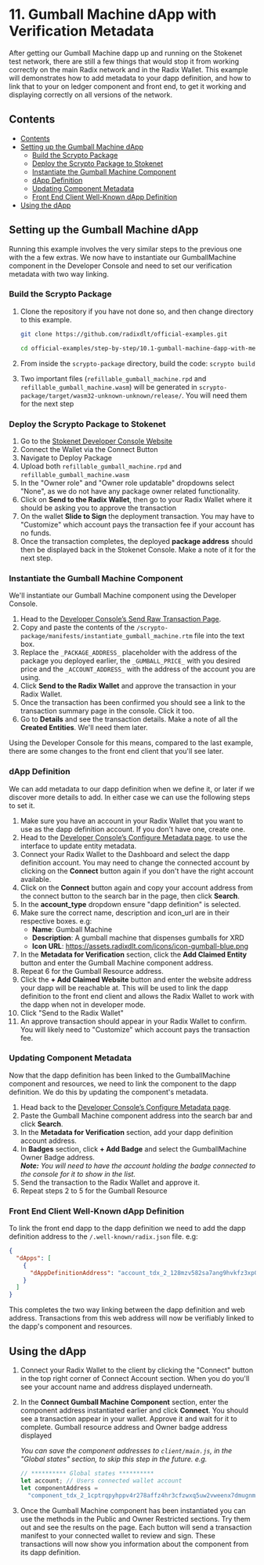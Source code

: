 # 11. Gumball Machine dApp with Verification Metadata

After getting our Gumball Machine dapp up and running on the Stokenet test
network, there are still a few things that would stop it from working correctly
on the main Radix network and in the Radix Wallet. This example will
demonstrates how to add metadata to your dapp definition, and how to link that
to your on ledger component and front end, to get it working and displaying
correctly on all versions of the network.

## Contents

- [Contents](#contents)
- [Setting up the Gumball Machine dApp](#setting-up-the-gumball-machine-dapp)
  - [Build the Scrypto Package](#build-the-scrypto-package)
  - [Deploy the Scrypto Package to Stokenet](#deploy-the-scrypto-package-to-stokenet)
  - [Instantiate the Gumball Machine Component](#instantiate-the-gumball-machine-component)
  - [dApp Definition](#dapp-definition)
  - [Updating Component Metadata](#updating-component-metadata)
  - [Front End Client Well-Known dApp Definition](#front-end-client-well-known-dapp-definition)
- [Using the dApp](#using-the-dapp)

## Setting up the Gumball Machine dApp

Running this example involves the very similar steps to the previous one with
the a few extras. We now have to instantiate our GumballMachine component in the
Developer Console and need to set our verification metadata with two way
linking.

### Build the Scrypto Package

1.  Clone the repository if you have not done so, and then change directory to
    this example.

    ```sh
    git clone https://github.com/radixdlt/official-examples.git

    cd official-examples/step-by-step/10.1-gumball-machine-dapp-with-metadata
    ```

2.  From inside the `scrypto-package` directory, build the code: `scrypto build`
3.  Two important files (`refillable_gumball_machine.rpd` and
    `refillable_gumball_machine.wasm`) will be generated in
    `scrypto-package/target/wasm32-unknown-unknown/release/`. You will need them
    for the next step

### Deploy the Scrypto Package to Stokenet

1. Go to the
   [Stokenet Developer Console Website](https://stokenet-console.radixdlt.com/deploy-package)
2. Connect the Wallet via the Connect Button
3. Navigate to Deploy Package
4. Upload both `refillable_gumball_machine.rpd` and
   `refillable_gumball_machine.wasm`
5. In the "Owner role" and "Owner role updatable" dropdowns select "None", as we
   do not have any package owner related functionality.
6. Click on **Send to the Radix Wallet**, then go to your Radix Wallet where it
   should be asking you to approve the transaction
7. On the wallet **Slide to Sign** the deployment transaction. You may have to
   "Customize" which account pays the transaction fee if your account has no
   funds.
8. Once the transaction completes, the deployed **package address** should then
   be displayed back in the Stokenet Console. Make a note of it for the next
   step.

### Instantiate the Gumball Machine Component

We'll instantiate our Gumball Machine component using the Developer Console.

1. Head to the
   [Developer Console’s Send Raw Transaction Page](https://stokenet-console.radixdlt.com/transaction-manifest/).
2. Copy and paste the contents of the
   `/scrypto-package/manifests/instantiate_gumball_machine.rtm` file into the
   text box.
3. Replace the `_PACKAGE_ADDRESS_` placeholder with the address of the package
   you deployed earlier, the `_GUMBALL_PRICE_` with you desired price and the
   `_ACCOUNT_ADDRESS_` with the address of the account you are using.
4. Click **Send to the Radix Wallet** and approve the transaction in your Radix
   Wallet.
5. Once the transaction has been confirmed you should see a link to the
   transaction summary page in the console. Click it too.
6. Go to **Details** and see the transaction details. Make a note of all the
   **Created Entities**. We'll need them later.

Using the Developer Console for this means, compared to the last example, there
are some changes to the front end client that you'll see later.

### dApp Definition

We can add metadata to our dapp definition when we define it, or later if we
discover more details to add. In either case we can use the following steps to
set it.

1. Make sure you have an account in your Radix Wallet that you want to use as
   the dapp definition account. If you don't have one, create one.
2. Head to the
   [Developer Console’s Configure Metadata page](https://stokenet-console.radixdlt.com/configure-metadata).
   to use the interface to update entity metadata.
3. Connect your Radix Wallet to the Dashboard and select the dapp definition
   account. You may need to change the connected account by clicking on the
   **Connect** button again if you don't have the right account available.
4. Click on the **Connect** button again and copy your account address from the
   connect button to the search bar in the page, then click **Search**.
5. In the **account_type** dropdown ensure "dapp definition" is selected.
6. Make sure the correct name, description and icon_url are in their respective
   boxes. e.g:
   - **Name**: Gumball Machine
   - **Description**: A gumball machine that dispenses gumballs for XRD
   - **Icon URL**: https://assets.radixdlt.com/icons/icon-gumball-blue.png
7. In the **Metadata for Verification** section, click the **Add Claimed
   Entity** button and enter the Gumball Machine component address.
8. Repeat 6 for the Gumball Resource address.
9. Click the **+ Add Claimed Website** button and enter the website address your
   dapp will be reachable at. This will be used to link the dapp definition to
   the front end client and allows the Radix Wallet to work with the dapp when
   not in developer mode.
10. Click "Send to the Radix Wallet"
11. An approve transaction should appear in your Radix Wallet to confirm. You
    will likely need to "Customize" which account pays the transaction fee.

### Updating Component Metadata

Now that the dapp definition has been linked to the GumballMachine component and
resources, we need to link the component to the dapp definition. We do this by
updating the component's metadata.

1. Head back to the
   [Developer Console’s Configure Metadata page](https://stokenet-console.radixdlt.com/configure-metadata).
2. Paste the Gumball Machine component address into the search bar and click
   **Search**.
3. In the **Metadata for Verification** section, add your dapp definition
   account address.
4. In **Badges** section, click **+ Add Badge** and select the GumballMachine
   Owner Badge address.  
   _**Note:** You will need to have the account holding the badge connected to
   the console for it to show in the list._
5. Send the transaction to the Radix Wallet and approve it.
6. Repeat steps 2 to 5 for the Gumball Resource

### Front End Client Well-Known dApp Definition

To link the front end dapp to the dapp definition we need to add the dapp
definition address to the `/.well-known/radix.json` file. e.g:

```json
{
  "dApps": [
    {
      "dAppDefinitionAddress": "account_tdx_2_128mzv582sa7ang9hvkfz3xp07hjg8uegsyuv72nn6xcexj2t82nnuc"
    }
  ]
}
```

This completes the two way linking between the dapp definition and web address.
Transactions from this web address will now be verifiably linked to the dapp's
component and resources.

## Using the dApp

1. Connect your Radix Wallet to the client by clicking the "Connect" button in
   the top right corner of Connect Account section. When you do you'll see your
   account name and address displayed underneath.

2. In the **Connect Gumball Machine Component** section, enter the component
   address instantiated earlier and click **Connect**. You should see a
   transaction appear in your wallet. Approve it and wait for it to complete.
   Gumball resource address and Owner badge address displayed

   _You can save the component addresses to `client/main.js`, in the "Global
   states" section, to skip this step in the future. e.g._

   ```javascript
   // ********** Global states **********
   let account; // Users connected wallet account
   let componentAddress =
     "component_tdx_2_1cptrqpyhppv4r278affz4hr3cfzwxq5uw2vweenx7dmugnmh7840rr";
   ```

3. Once the Gumball Machine component has been instantiated you can use the
   methods in the Public and Owner Restricted sections. Try them out and see the
   results on the page. Each button will send a transaction manifest to your
   connected wallet to review and sign. These transactions will now show you
   information about the component from its dapp definition.
